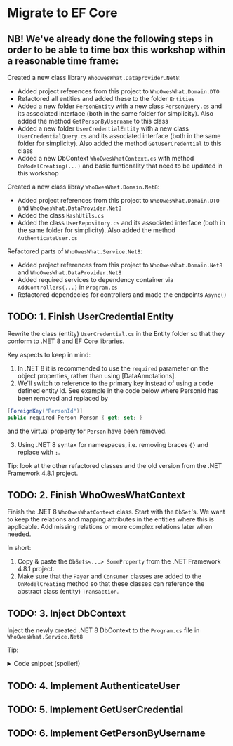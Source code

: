 # Migrate to EF Core

## NB! We've already done the following steps in order to be able to time box this workshop within a reasonable time frame: 
Created a new class library `WhoOwesWhat.Dataprovider.Net8`: 
- Added project references from this project to `WhoOwesWhat.Domain.DTO`
- Refactored all entities and added these to the folder `Entities`
- Added a new folder `PersonEntity` with a new class `PersonQuery.cs` and its associated interface (both in the same folder for simplicity). Also added the method `GetPersonByUsername` to this class
- Added a new folder `UserCredentialEntity` with a new class `UserCredentialQuery.cs` and its associated interface (both in the same folder for simplicity). Also added the method `GetUserCredential` to this class
- Added a new DbContext `WhoOwesWhatContext.cs` with method `OnModelCreating(...)` and basic funtionality that need to be updated in this workshop

Created a new class libray `WhoOwesWhat.Domain.Net8`:
- Added project references from this project to `WhoOwesWhat.Domain.DTO` and `WhoOwesWhat.DataProvider.Net8`
- Added the class `HashUtils.cs`
- Added the class `UserRepository.cs` and its associated interface (both in the same folder for simplicity). Also added the method `AuthenticateUser.cs`

Refactored parts of `WhoOwesWhat.Service.Net8`:
- Added project references from this project to `WhoOwesWhat.Domain.Net8` and `WhoOwesWhat.DataProvider.Net8`
- Added required services to dependency container via `AddControllers(...)` in `Program.cs`
- Refactored dependecies for controllers and made the endpoints `Async()`

## TODO: 1. Finish UserCredential Entity
Rewrite the class (entity) `UserCredential.cs` in the Entity folder so that they conform to .NET 8 and EF Core libraries.

Key aspects to keep in mind: 
1. In .NET 8 it is recommended to use the `required` parameter on the object properties, rather than using [DataAnnotations].
2. We'll switch to reference to the primary key instead of using a code defined entity id. See example in the code below where PersonId has been removed and replaced by

```csharp
[ForeignKey("PersonId")]
public required Person Person { get; set; }
```
and the virtual property for `Person` have been removed.

3. Using .NET 8 syntax for namespaces, i.e. removing braces `{}` and replace with `;`.

Tip: look at the other refactored classes and the old version from the .NET Framework 4.8.1 project.

## TODO: 2. Finish WhoOwesWhatContext	
Finish the .NET 8 `WhoOwesWhatContext` class. Start with the `DbSet`'s. We want to keep the relations and mapping attributes in the entities where this is applicable. Add missing relations or more complex relations later when needed. 

In short: 

1. Copy & paste the `DbSets<...> SomeProperty` from the .NET Framework 4.8.1 project.
2. Make sure that the `Payer` and `Consumer` classes are added to the `OnModelCreating` method so that these classes can reference the abstract class (entity) `Transaction`. 

## TODO: 3. Inject DbContext	
Inject the newly created .NET 8 DbContext to the `Program.cs` file in `WhoOwesWhat.Service.Net8`

Tip: 

<details>
  <summary> Code snippet (spoiler!) </summary>
	
```csharp
builder.Services.AddDbContext<WhoOwesWhatContext>(options =>
{
	options.UseSqlServer(builder.Configuration.GetConnectionString("DefaultConnection"));
});
```
</details>

## TODO: 4. Implement AuthenticateUser	

## TODO: 5. Implement GetUserCredential	

## TODO: 6. Implement GetPersonByUsername 
